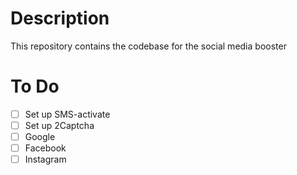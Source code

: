 # Description

This repository contains the codebase for the social media booster

# To Do

- [ ] Set up SMS-activate
- [ ] Set up 2Captcha
- [ ] Google
- [ ] Facebook
- [ ] Instagram